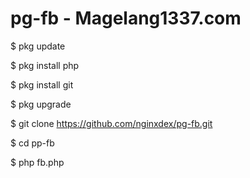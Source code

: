 # pg-fb - Magelang1337.com

$ pkg update

$ pkg install php

$ pkg install git

$ pkg upgrade

$ git clone https://github.com/nginxdex/pg-fb.git

$ cd pp-fb

$ php fb.php
